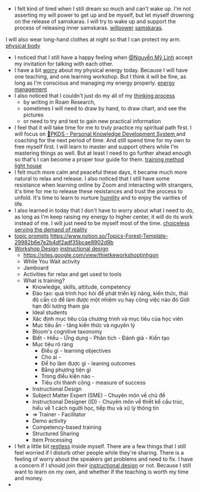 - I felt kind of tired when I still dream so much and can't wake up. I'm not asserting my will power to get up and be myself, but let myself drowning on the release of samskaras. I will try to wake up and support the process of releasing inner samskaras. [willpower](<willpower.md>) [samskaras](<samskaras.md>).

I will also wear long-hand clothes at night so that I can protect my arm. [physical body](<physical body.md>)
- I noticed that I still have a happy feeling when [@Nguyễn Mỹ Linh](<@Nguyễn Mỹ Linh.md>) accept my invitation for talking with each other.
- I have a bit [worry](<worry.md>) about my physical energy today. Because I will have one teaching, and one learning workshop. But I think it will be fine, as long as I'm conscious and managing my energy properly. [energy management](<energy management.md>)
- I also noticed that I couldn't just do my all of my [thinking process](<thinking process.md>) 
    - by writing in Roam Research, 
    - sometimes I will need to draw by hand, to draw chart, and see the pictures
    - or need to try and test to gain new practical information
- I feel that it will take time for me to truly practice my spiritual path first. I will focus on [🌲PKDS - Personal Knowledge Development System ](<🌲PKDS - Personal Knowledge Development System .md>) and coaching for the next period of time. And still spend time for my own to free myself first. I will learn to master and support others while I'm mastering things as well. But at least I need to go further ahead enough so that's I can become a proper tour guide for them. [training method](<training method.md>) [light house](<light house.md>)
- I felt much more calm and peaceful these days, it became much more natural to relax and release. I also noticed that I still have some resistance when learning online by Zoom and interacting with strangers, it's time for me to release these resistances and trust the process to unfold. It's time to learn to nurture [humility](<humility.md>) and to enjoy the varities of life.
- I also learned in today that I don't have to worry about what I need to do, as long as I'm keep raising my energy to higher center, it will do its work instead of me. I will just need to be myself most of the time. [choiceless](<choiceless.md>) [serving the demand of reality](<serving the demand of reality.md>)
- [topic prompts](<topic prompts.md>) https://www.notion.so/Topics-Forest-Template-29982b6e7e2b4df2adf35bcae8902d9b
- [Workshop Design](<Workshop Design.md>) [instructional design](<instructional design.md>)
    - https://sites.google.com/view/thietkeworkshoptinhgon
    - While You Wait activity
    - Jamboard
    - Activities for relax and get used to tools
    - What is training?
        - Knowledge, skills, attitude, competency
        - Đào tạo: quá trình học hỏi để phát triển kỹ năng, kiến thức, thái độ cần có để làm được một nhiệm vụ hay công việc nào đó
Giới hạn đối tượng tham gia
        - Ideal students
        - Xác định mục tiêu của chương trình và mục tiêu của học viên
        - Mục tiêu ẩn - tăng kiến thức và nguyên lý
        - Bloom's cognitive taxonomy
        - Biết - Hiểu - Ứng dụng - Phân tích - Đánh giá - Kiến tạo
        - Mục tiêu rõ ràng
            - Điều gì - learning objectives
            - Cho ai - 
            - Để họ làm được gì - leaning outcomes
            - Bằng phương tiện gì
            - Trong điều kiện nào - 
            - Tiêu chí thành công - measure of success
        - Instructional Design
        - Subject Matter Expert (SME) - Chuyên môn về chủ đề
        - Instructional Designer (ID) - Chuyên môn về thiết kế cấu trúc, hiểu về 1 cách người học, tiếp thu và xử lý thông tin
        - => Trainer - Facilitator
        - Demo activity
        - Competency-based training
        - Structured Sharing
        - Item Processing
-  I felt a little bit [restless](<restless.md>) inside myself. There are a few things that I still feel worried if I disturb other people while they're sharing. There is a feeling of worry about the speakers get problems and need to fix. I have a concern if I should join their [instructional design](<instructional design.md>) or not. Because I still want to learn on my own, and whether if the teaching is worth my time and money.
- 

